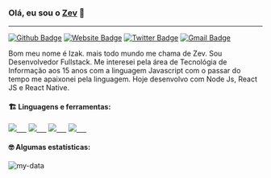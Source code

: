 ### Olá, eu sou o [Zev](https://github.com/zevdvlpr) 👋
---

[![Github Badge](https://img.shields.io/badge/-WebSite-0080FF?style=flat-square&labelColor=0080FF&logo=google-chrome&logoColor=white&link=https://zevdvlpr.ml)](https://zevdvlpr.ml)
[![Website Badge](https://img.shields.io/badge/-Github-0080FF?style=flat-square&labelColor=0080FF&logo=Github&logoColor=white&link=https://github.com/zevdvlpr)](https://github.com/zevdvlpr)
[![Twitter Badge](https://img.shields.io/badge/-Twitter-0080FF?style=flat-square&labelColor=0080FF&logo=twitter&logoColor=white&link=https://twitter.com/zevdvlpr)](https://twitter.com/zevdvlpr)
[![Gmail Badge](https://img.shields.io/badge/-Gmail-0080FF?style=flat-square&logo=Gmail&logoColor=white&link=mailto:zevdvlpr@gmail.com)](mailto:zevdvlpr@gmail.com)

Bom meu nome é Izak. mais todo mundo me chama de Zev. Sou Desenvolvedor Fullstack. Me interesei pela área de Tecnológia de Informação aos 15 anos com a linguagem Javascript com o passar do tempo me apaixonei pela linguagem. Hoje desenvolvo com Node Js, React JS e React Native.

#### :building_construction: Linguagens e ferramentas:

<a href="https://www.typescriptlang.org/"><img src="https://img.icons8.com/ios-filled/32/0080FF/typescript.png"/>&nbsp;&nbsp;&nbsp;&nbsp;&nbsp;</a>
<a href="https://www.javascript.com/"><img src="https://img.icons8.com/ios-filled/32/0080FF/javascript.png"/>&nbsp;&nbsp;&nbsp;&nbsp;&nbsp;</a>
<a href="https://nodejs.org/en/"><img src="https://img.icons8.com/windows/32/0080FF/nodejs.png"/>&nbsp;&nbsp;&nbsp;&nbsp;&nbsp;</a>
<a href="https://reactnative.dev/"><img src="https://img.icons8.com/ios-filled/32/0080FF/react-native.png"/>&nbsp;&nbsp;&nbsp;&nbsp;&nbsp;</a>

#### :nerd_face: Algumas estatísticas:
![my-data](https://github-readme-stats.vercel.app/api?username=zevdvlpr&show_icons=true&title_color=0080ff&icon_color=0080ff&text_color=4F5159&bg_color=F3F3F3)
